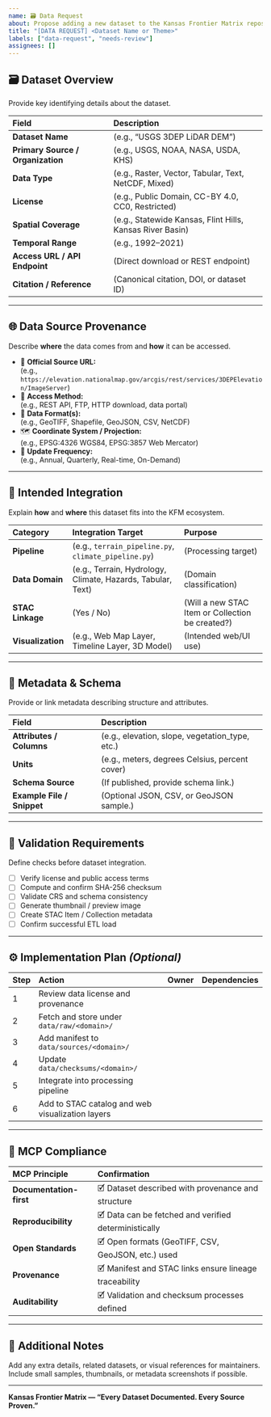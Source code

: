 ```yaml
---
name: 🗃️ Data Request
about: Propose adding a new dataset to the Kansas Frontier Matrix repository.
title: "[DATA REQUEST] <Dataset Name or Theme>"
labels: ["data-request", "needs-review"]
assignees: []
---
```


## 🗃️ Dataset Overview
Provide key identifying details about the dataset.

| Field | Description |
|:------|:-------------|
| **Dataset Name** | (e.g., “USGS 3DEP LiDAR DEM”) |
| **Primary Source / Organization** | (e.g., USGS, NOAA, NASA, USDA, KHS) |
| **Data Type** | (e.g., Raster, Vector, Tabular, Text, NetCDF, Mixed) |
| **License** | (e.g., Public Domain, CC-BY 4.0, CC0, Restricted) |
| **Spatial Coverage** | (e.g., Statewide Kansas, Flint Hills, Kansas River Basin) |
| **Temporal Range** | (e.g., 1992–2021) |
| **Access URL / API Endpoint** | (Direct download or REST endpoint) |
| **Citation / Reference** | (Canonical citation, DOI, or dataset ID) |

---

## 🌐 Data Source Provenance
Describe **where** the data comes from and **how** it can be accessed.

- 🔗 **Official Source URL:**  
  (e.g., `https://elevation.nationalmap.gov/arcgis/rest/services/3DEPElevation/ImageServer`)
- 🔑 **Access Method:**  
  (e.g., REST API, FTP, HTTP download, data portal)
- 🧩 **Data Format(s):**  
  (e.g., GeoTIFF, Shapefile, GeoJSON, CSV, NetCDF)
- 🗺️ **Coordinate System / Projection:**  
  (e.g., EPSG:4326 WGS84, EPSG:3857 Web Mercator)
- 🧾 **Update Frequency:**  
  (e.g., Annual, Quarterly, Real-time, On-Demand)

---

## 🧩 Intended Integration
Explain **how** and **where** this dataset fits into the KFM ecosystem.

| Category | Integration Target | Purpose |
|:----------|:------------------|:----------|
| **Pipeline** | (e.g., `terrain_pipeline.py`, `climate_pipeline.py`) | (Processing target) |
| **Data Domain** | (e.g., Terrain, Hydrology, Climate, Hazards, Tabular, Text) | (Domain classification) |
| **STAC Linkage** | (Yes / No) | (Will a new STAC Item or Collection be created?) |
| **Visualization** | (e.g., Web Map Layer, Timeline Layer, 3D Model) | (Intended web/UI use) |

---

## 🧾 Metadata & Schema
Provide or link metadata describing structure and attributes.

| Field | Description |
|:------|:-------------|
| **Attributes / Columns** | (e.g., elevation, slope, vegetation_type, etc.) |
| **Units** | (e.g., meters, degrees Celsius, percent cover) |
| **Schema Source** | (If published, provide schema link.) |
| **Example File / Snippet** | (Optional JSON, CSV, or GeoJSON sample.) |

---

## 🧮 Validation Requirements
Define checks before dataset integration.

- [ ] Verify license and public access terms  
- [ ] Compute and confirm SHA-256 checksum  
- [ ] Validate CRS and schema consistency  
- [ ] Generate thumbnail / preview image  
- [ ] Create STAC Item / Collection metadata  
- [ ] Confirm successful ETL load  

---

## ⚙️ Implementation Plan *(Optional)*
| Step | Action | Owner | Dependencies |
|:------|:---------|:--------|:--------------|
| 1 | Review data license and provenance |  |  |
| 2 | Fetch and store under `data/raw/<domain>/` |  |  |
| 3 | Add manifest to `data/sources/<domain>/` |  |  |
| 4 | Update `data/checksums/<domain>/` |  |  |
| 5 | Integrate into processing pipeline |  |  |
| 6 | Add to STAC catalog and web visualization layers |  |  |

---

## 🧠 MCP Compliance

| MCP Principle | Confirmation |
|:---------------|:--------------|
| **Documentation-first** | 🗹 Dataset described with provenance and structure |
| **Reproducibility** | 🗹 Data can be fetched and verified deterministically |
| **Open Standards** | 🗹 Open formats (GeoTIFF, CSV, GeoJSON, etc.) used |
| **Provenance** | 🗹 Manifest and STAC links ensure lineage traceability |
| **Auditability** | 🗹 Validation and checksum processes defined |

---

## 🧩 Additional Notes
Add any extra details, related datasets, or visual references for maintainers.  
Include small samples, thumbnails, or metadata screenshots if possible.

---

**Kansas Frontier Matrix — “Every Dataset Documented. Every Source Proven.”**
